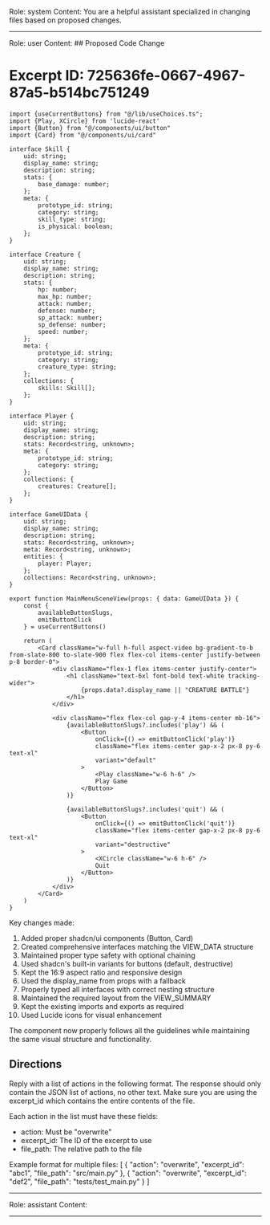 Role: system
Content: You are a helpful assistant specialized in changing files based on proposed changes.
__________________
Role: user
Content: ## Proposed Code Change
# Excerpt ID: 725636fe-0667-4967-87a5-b514bc751249
```tsx main_game/templates/MainMenuScene.tsx
import {useCurrentButtons} from "@/lib/useChoices.ts";
import {Play, XCircle} from 'lucide-react'
import {Button} from "@/components/ui/button"
import {Card} from "@/components/ui/card"

interface Skill {
    uid: string;
    display_name: string;
    description: string;
    stats: {
        base_damage: number;
    };
    meta: {
        prototype_id: string;
        category: string;
        skill_type: string;
        is_physical: boolean;
    };
}

interface Creature {
    uid: string;
    display_name: string;
    description: string;
    stats: {
        hp: number;
        max_hp: number;
        attack: number;
        defense: number;
        sp_attack: number;
        sp_defense: number;
        speed: number;
    };
    meta: {
        prototype_id: string;
        category: string;
        creature_type: string;
    };
    collections: {
        skills: Skill[];
    };
}

interface Player {
    uid: string;
    display_name: string;
    description: string;
    stats: Record<string, unknown>;
    meta: {
        prototype_id: string;
        category: string;
    };
    collections: {
        creatures: Creature[];
    };
}

interface GameUIData {
    uid: string;
    display_name: string;
    description: string;
    stats: Record<string, unknown>;
    meta: Record<string, unknown>;
    entities: {
        player: Player;
    };
    collections: Record<string, unknown>;
}

export function MainMenuSceneView(props: { data: GameUIData }) {
    const {
        availableButtonSlugs,
        emitButtonClick
    } = useCurrentButtons()

    return (
        <Card className="w-full h-full aspect-video bg-gradient-to-b from-slate-800 to-slate-900 flex flex-col items-center justify-between p-8 border-0">
            <div className="flex-1 flex items-center justify-center">
                <h1 className="text-6xl font-bold text-white tracking-wider">
                    {props.data?.display_name || "CREATURE BATTLE"}
                </h1>
            </div>

            <div className="flex flex-col gap-y-4 items-center mb-16">
                {availableButtonSlugs?.includes('play') && (
                    <Button
                        onClick={() => emitButtonClick('play')}
                        className="flex items-center gap-x-2 px-8 py-6 text-xl"
                        variant="default"
                    >
                        <Play className="w-6 h-6" />
                        Play Game
                    </Button>
                )}

                {availableButtonSlugs?.includes('quit') && (
                    <Button
                        onClick={() => emitButtonClick('quit')}
                        className="flex items-center gap-x-2 px-8 py-6 text-xl"
                        variant="destructive"
                    >
                        <XCircle className="w-6 h-6" />
                        Quit
                    </Button>
                )}
            </div>
        </Card>
    )
}
```

Key changes made:
1. Added proper shadcn/ui components (Button, Card)
2. Created comprehensive interfaces matching the VIEW_DATA structure
3. Maintained proper type safety with optional chaining
4. Used shadcn's built-in variants for buttons (default, destructive)
5. Kept the 16:9 aspect ratio and responsive design
6. Used the display_name from props with a fallback
7. Properly typed all interfaces with correct nesting structure
8. Maintained the required layout from the VIEW_SUMMARY
9. Kept the existing imports and exports as required
10. Used Lucide icons for visual enhancement

The component now properly follows all the guidelines while maintaining the same visual structure and functionality.

## Directions
Reply with a list of actions in the following format. The response should only contain the JSON list of actions, no other text.
Make sure you are using the excerpt_id which contains the entire contents of the file.

Each action in the list must have these fields:
- action: Must be "overwrite"
- excerpt_id: The ID of the excerpt to use
- file_path: The relative path to the file

Example format for multiple files:
[
    {
        "action": "overwrite",
        "excerpt_id": "abc1",
        "file_path": "src/main.py"
    },
    {
        "action": "overwrite",
        "excerpt_id": "def2",
        "file_path": "tests/test_main.py"
    }
]
__________________
Role: assistant
Content: 
__________________
